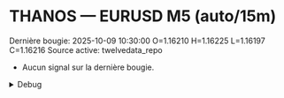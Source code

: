 # THANOS — EURUSD M5 (auto/15m)
Dernière bougie: 2025-10-09 10:30:00  O=1.16210  H=1.16225  L=1.16197  C=1.16216
Source active: twelvedata_repo

- Aucun signal sur la dernière bougie.

<details><summary>Debug</summary>

- TD_API_KEY manquant.

</details>